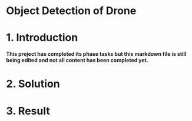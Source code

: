 # Object Detection of Drone

# 1. Introduction

**This project has completed its phase tasks but this markdown file is still being edited and not all content has been completed yet.**

# 2. Solution

# 3. Result
